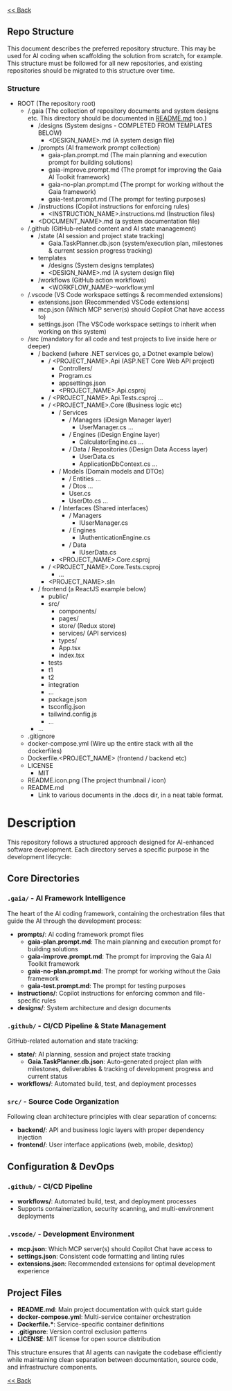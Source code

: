 [<< Back](../../README.md)

## Repo Structure

This document describes the preferred repository structure. This may be used for AI coding when scaffolding the solution from scratch, for example. This structure must be followed for all new repositories, and existing repositories should be migrated to this structure over time.

### Structure

- ROOT (The repository root)
  - /.gaia (The collection of repository documents and system designs etc. This directory should be documented in [README.md](../../README.md) too.)
    - /designs (System designs - COMPLETED FROM TEMPLATES BELOW)
      - <DESIGN_NAME>.md (A system design file)
    - /prompts (AI framework prompt collection)
      - gaia-plan.prompt.md (The main planning and execution prompt for building solutions)
      - gaia-improve.prompt.md (The prompt for improving the Gaia AI Toolkit framework)
      - gaia-no-plan.prompt.md (The prompt for working without the Gaia framework)
      - gaia-test.prompt.md (The prompt for testing purposes)
    - /instructions (Copilot instructions for enforcing rules)
      - <INSTRUCTION_NAME>.instructions.md (Instruction files)
    - <DOCUMENT_NAME>.md (a system documentation file)
  - /.github (GitHub-related content and AI state management)
    - /state (AI session and project state tracking)
      - Gaia.TaskPlanner.db.json (system/execution plan, milestones & current session progress tracking)
    - templates
      - /designs (System designs templates)
      - <DESIGN_NAME>.md (A system design file)
    - /workflows (GitHub action workflows)
      - <WORKFLOW_NAME>-workflow.yml
  - /.vscode (VS Code workspace settings & recommended extensions)
    - extensions.json (Recommended VSCode extensions)
    - mcp.json (Which MCP server(s) should Copilot Chat have access to)
    - settings.json (The VSCode workspace settings to inherit when working on this system)
  - /src (mandatory for all code and test projects to live inside here or deeper)
    - / backend (where .NET services go, a Dotnet example below)
      - / <PROJECT_NAME>.Api (ASP.NET Core Web API project)
        - Controllers/
        - Program.cs
        - appsettings.json
        - <PROJECT_NAME>.Api.csproj
      - / <PROJECT_NAME>.Api.Tests.csproj
        ...
      - / <PROJECT_NAME>.Core (Business logic etc)
        - / Services
          - / Managers (iDesign Manager layer)
            - UserManager.cs
              ...
          - / Engines (iDesign Engine layer)
            - CalculatorEngine.cs
              ...
          - / Data / Repositories (iDesign Data Access layer)
            - UserData.cs
            - ApplicationDbContext.cs
              ...
        - / Models (Domain models and DTOs)
          - / Entities
            ...
          - / Dtos
            ...
          - User.cs
          - UserDto.cs
            ...
        - / Interfaces (Shared interfaces)
          - / Managers
            - IUserManager.cs
          - / Engines
            - IAuthenticationEngine.cs
          - / Data
            - IUserData.cs
        - <PROJECT_NAME>.Core.csproj
      - / <PROJECT_NAME>.Core.Tests.csproj
        - ...
      - <PROJECT_NAME>.sln
    - / frontend (a ReactJS example below)
      - public/
      - src/
        - components/
        - pages/
        - store/ (Redux store)
        - services/ (API services)
        - types/
        - App.tsx
        - index.tsx
      - tests
      - t1
      - t2
      - integration
      - ...
      - package.json
      - tsconfig.json
      - tailwind.config.js
      - ...
    - ...
  - .gitignore
  - docker-compose.yml (Wire up the entire stack with all the dockerfiles)
  - Dockerfile.<PROJECT_NAME> (frontend / backend etc)
  - LICENSE
    - MIT
  - README.icon.png (The project thumbnail / icon)
  - README.md
    - Link to various documents in the .docs dir, in a neat table format.

# Description

This repository follows a structured approach designed for AI-enhanced software development. Each directory serves a specific purpose in the development lifecycle:

## Core Directories

### `.gaia/` - AI Framework Intelligence

The heart of the AI coding framework, containing the orchestration files that guide the AI through the development process:

- **prompts/**: AI coding framework prompt files
  - **gaia-plan.prompt.md**: The main planning and execution prompt for building solutions
  - **gaia-improve.prompt.md**: The prompt for improving the Gaia AI Toolkit framework
  - **gaia-no-plan.prompt.md**: The prompt for working without the Gaia framework
  - **gaia-test.prompt.md**: The prompt for testing purposes
- **instructions/**: Copilot instructions for enforcing common and file-specific rules
- **designs/**: System architecture and design documents

### `.github/` - CI/CD Pipeline & State Management

GitHub-related automation and state tracking:

- **state/**: AI planning, session and project state tracking
  - **Gaia.TaskPlanner.db.json**: Auto-generated project plan with milestones, deliverables & tracking of development progress and current status
- **workflows/**: Automated build, test, and deployment processes



### `src/` - Source Code Organization

Following clean architecture principles with clear separation of concerns:

- **backend/**: API and business logic layers with proper dependency injection
- **frontend/**: User interface applications (web, mobile, desktop)

## Configuration & DevOps

### `.github/` - CI/CD Pipeline

- **workflows/**: Automated build, test, and deployment processes
- Supports containerization, security scanning, and multi-environment deployments

### `.vscode/` - Development Environment

- **mcp.json**: Which MCP server(s) should Copilot Chat have access to
- **settings.json**: Consistent code formatting and linting rules
- **extensions.json**: Recommended extensions for optimal development experience

## Project Files

- **README.md**: Main project documentation with quick start guide
- **docker-compose.yml**: Multi-service container orchestration
- **Dockerfile.\***: Service-specific container definitions
- **.gitignore**: Version control exclusion patterns
- **LICENSE**: MIT license for open source distribution

This structure ensures that AI agents can navigate the codebase efficiently while maintaining clean separation between documentation, source code, and infrastructure components.

[<< Back](../../README.md)
